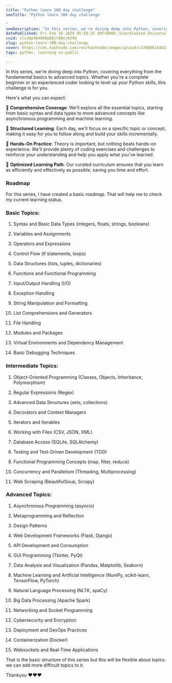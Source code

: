 ```yaml
---
title: "Python learn 100 day challenge"
seoTitle: "Python learn 100 day challenge

"
seoDescription: "In this series, we're diving deep into Python, covering everything from the fundamental basics to advanced topics. "
datePublished: Fri Feb 16 2024 05:59:25 GMT+0000 (Coordinated Universal Time)
cuid: clso8ph04000p08jt98sj0298
slug: python-learn-100-day-challenge
cover: https://cdn.hashnode.com/res/hashnode/image/upload/v1708061444248/2950723b-f040-4c71-8917-08415e541079.png
tags: python, learning-in-public

---
```


In this series, we're diving deep into Python, covering everything from the fundamental basics to advanced topics. Whether you're a complete beginner or an experienced coder looking to level up your Python skills, this challenge is for you.

Here's what you can expect:

🔹 **Comprehensive Coverage**: We'll explore all the essential topics, starting from basic syntax and data types to more advanced concepts like asynchronous programming and machine learning.

🔹 **Structured Learning**: Each day, we'll focus on a specific topic or concept, making it easy for you to follow along and build your skills incrementally.

🔹 **Hands-On Practice**: Theory is important, but nothing beats hands-on experience. We'll provide plenty of coding exercises and challenges to reinforce your understanding and help you apply what you've learned.

🔹 **Optimized Learning Path**: Our curated curriculum ensures that you learn as efficiently and effectively as possible, saving you time and effort.

### Roadmap

For this series, I have created a basic roadmap. That will help me to check my current learning status.

### **Basic Topics:**

1. Syntax and Basic Data Types (integers, floats, strings, booleans)
    
2. Variables and Assignments
    
3. Operators and Expressions
    
4. Control Flow (if statements, loops)
    
5. Data Structures (lists, tuples, dictionaries)
    
6. Functions and Functional Programming
    
7. Input/Output Handling (I/O)
    
8. Exception Handling
    
9. String Manipulation and Formatting
    
10. List Comprehensions and Generators
    
11. File Handling
    
12. Modules and Packages
    
13. Virtual Environments and Dependency Management
    
14. Basic Debugging Techniques
    

### **Intermediate Topics:**

1. Object-Oriented Programming (Classes, Objects, Inheritance, Polymorphism)
    
2. Regular Expressions (Regex)
    
3. Advanced Data Structures (sets, collections)
    
4. Decorators and Context Managers
    
5. Iterators and Iterables
    
6. Working with Files (CSV, JSON, XML)
    
7. Database Access (SQLite, SQLAlchemy)
    
8. Testing and Test-Driven Development (TDD)
    
9. Functional Programming Concepts (map, filter, reduce)
    
10. Concurrency and Parallelism (Threading, Multiprocessing)
    
11. Web Scraping (BeautifulSoup, Scrapy)
    

### **Advanced Topics:**

1. Asynchronous Programming (asyncio)
    
2. Metaprogramming and Reflection
    
3. Design Patterns
    
4. Web Development Frameworks (Flask, Django)
    
5. API Development and Consumption
    
6. GUI Programming (Tkinter, PyQt)
    
7. Data Analysis and Visualization (Pandas, Matplotlib, Seaborn)
    
8. Machine Learning and Artificial Intelligence (NumPy, scikit-learn, TensorFlow, PyTorch)
    
9. Natural Language Processing (NLTK, spaCy)
    
10. Big Data Processing (Apache Spark)
    
11. Networking and Socket Programming
    
12. Cybersecurity and Encryption
    
13. Deployment and DevOps Practices
    
14. Containerization (Docker)
    
15. Websockets and Real-Time Applications
    

That is the basic structure of this series but this will be flexible about topics. we can add more difficult topics to it.

Thankyou ❤️❤️❤️
